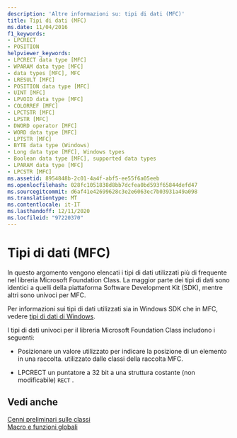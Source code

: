 ```yaml
---
description: 'Altre informazioni su: tipi di dati (MFC)'
title: Tipi di dati (MFC)
ms.date: 11/04/2016
f1_keywords:
- LPCRECT
- POSITION
helpviewer_keywords:
- LPCRECT data type [MFC]
- WPARAM data type [MFC]
- data types [MFC], MFC
- LRESULT [MFC]
- POSITION data type [MFC]
- UINT [MFC]
- LPVOID data type [MFC]
- COLORREF [MFC]
- LPCTSTR [MFC]
- LPSTR [MFC]
- DWORD operator [MFC]
- WORD data type [MFC]
- LPTSTR [MFC]
- BYTE data type (Windows)
- Long data type [MFC], Windows types
- Boolean data type [MFC], supported data types
- LPARAM data type [MFC]
- LPCSTR [MFC]
ms.assetid: 8954848b-2c01-4a4f-abf5-ee55f6a05eeb
ms.openlocfilehash: 028fc1051838d8bb7dcfea0bd593f65844defd47
ms.sourcegitcommit: d6af41e42699628c3e2e6063ec7b03931a49a098
ms.translationtype: MT
ms.contentlocale: it-IT
ms.lasthandoff: 12/11/2020
ms.locfileid: "97220370"
---
```

# <a name="data-types-mfc"></a>Tipi di dati (MFC)

In questo argomento vengono elencati i tipi di dati utilizzati più di frequente nel libreria Microsoft Foundation Class. La maggior parte dei tipi di dati sono identici a quelli della piattaforma Software Development Kit (SDK), mentre altri sono univoci per MFC.

Per informazioni sui tipi di dati utilizzati sia in Windows SDK che in MFC, vedere             [tipi di dati di Windows](/windows/win32/WinProg/windows-data-types).

I tipi di dati univoci per il libreria Microsoft Foundation Class includono i seguenti:

- Posizionare un valore utilizzato per indicare la posizione di un elemento in una raccolta. utilizzato dalle classi della raccolta MFC.

- LPCRECT un puntatore a 32 bit a una struttura costante (non modificabile)                     `RECT` .

## <a name="see-also"></a>Vedi anche

[Cenni preliminari sulle classi](../../mfc/class-library-overview.md)<br/>
[Macro e funzioni globali](../../mfc/reference/mfc-macros-and-globals.md)
